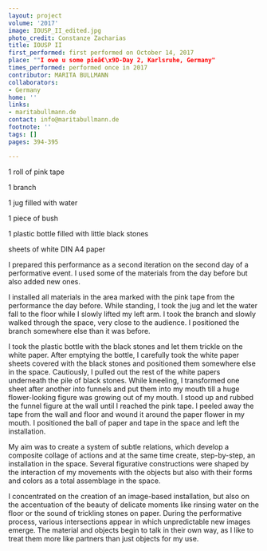 ```yaml
---
layout: project
volume: '2017'
image: IOUSP_II_edited.jpg
photo_credit: Constanze Zacharias
title: IOUSP II
first_performed: first performed on October 14, 2017
place: ""I owe u some pieâ€\x9D-Day 2, Karlsruhe, Germany"
times_performed: performed once in 2017
contributor: MARITA BULLMANN
collaborators:
- Germany
home: ''
links:
- maritabullmann.de
contact: info@maritabullmann.de
footnote: ''
tags: []
pages: 394-395

---
```


1 roll of pink tape

1 branch

1 jug filled with water

1 piece of bush

1 plastic bottle filled with little black stones

sheets of white DIN A4 paper

I prepared this performance as a second iteration on the second day of a performative event. I used some of the materials from the day before but also added new ones.

I installed all materials in the area marked with the pink tape from the performance the day before. While standing, I took the jug and let the water fall to the floor while I slowly lifted my left arm. I took the branch and slowly walked through the space, very close to the audience. I positioned the branch somewhere else than it was before.

I took the plastic bottle with the black stones and let them trickle on the white paper. After emptying the bottle, I carefully took the white paper sheets covered with the black stones and positioned them somewhere else in the space. Cautiously, I pulled out the rest of the white papers underneath the pile of black stones. While kneeling, I transformed one sheet after another into funnels and put them into my mouth till a huge flower-looking figure was growing out of my mouth. I stood up and rubbed the funnel figure at the wall until I reached the pink tape. I peeled away the tape from the wall and floor and wound it around the paper flower in my mouth. I positioned the ball of paper and tape in the space and left the installation.

My aim was to create a system of subtle relations, which develop a composite collage of actions and at the same time create, step-by-step, an installation in the space. Several figurative constructions were shaped by the interaction of my movements with the objects but also with their forms and colors as a total assemblage in the space.

I concentrated on the creation of an image-based installation, but also on the accentuation of the beauty of delicate moments like rinsing water on the floor or the sound of trickling stones on paper. During the performative process, various intersections appear in which unpredictable new images emerge. The material and objects begin to talk in their own way, as I like to treat them more like partners than just objects for my use.
